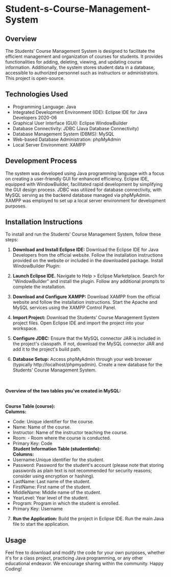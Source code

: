 # Student-s-Course-Management-System

## Overview
The Students’ Course Management System is designed to facilitate the efficient management and organization of courses for students. It provides functionalities for adding, deleting, viewing, and updating course information. Additionally, the system stores student data in a database, accessible to authorized personnel such as instructors or administrators. This project is open-source.

## Technologies Used
 - Programming Language: Java
 - Integrated Development Environment (IDE): Eclipse IDE for Java Developers 2020-06
 - Graphical User Interface (GUI): Eclipse WindowBuilder
 - Database Connectivity: JDBC (Java Database Connectivity)
 - Database Management System (DBMS): MySQL
 - Web-based Database Administration: phpMyAdmin
 - Local Server Environment: XAMPP

## Development Process
The system was developed using Java programming language with a focus on creating a user-friendly GUI for enhanced efficiency. Eclipse IDE, equipped with WindowBuilder, facilitated rapid development by simplifying the GUI design process. JDBC was utilized for database connectivity, with MySQL serving as the backend database managed via phpMyAdmin. XAMPP was employed to set up a local server environment for development purposes.

## Installation Instructions
To install and run the Students’ Course Management System, follow these steps:

1. **Download and Install Eclipse IDE:** Download the Eclipse IDE for Java Developers from the official website.
Follow the installation instructions provided on the website or included in the downloaded package.
Install WindowBuilder Plugin:

2. **Launch Eclipse IDE.**
Navigate to Help > Eclipse Marketplace.
Search for "WindowBuilder" and install the plugin.
Follow any additional prompts to complete the installation.


3. **Download and Configure XAMPP:**
Download XAMPP from the official website and follow the installation instructions.
Start the Apache and MySQL services using the XAMPP Control Panel.


4. **Import Project:** Download the Students’ Course Management System project files.
Open Eclipse IDE and import the project into your workspace.

5. **Configure JDBC:**
Ensure that the MySQL connector JAR is included in the project's classpath.
If not, download the MySQL connector JAR and add it to the project's build path.


6. **Database Setup:**
Access phpMyAdmin through your web browser (typically http://localhost/phpmyadmin).
Create a new database for the Students’ Course Management System.

<br><br>**Overview of the two tables you've created in MySQL:**<br><br>

**Course Table (course):**<br>
**Columns:**
 - Code:  Unique identifier for the course.
 - Name: Name of the course.
 - Instructor:  Name of the instructor teaching the course.
 - Room:  - Room where the course is conducted.
  - Primary Key: Code<br>
**Student Information Table (studentinfo):**<br>
**Columns:**
 - Username:Unique identifier for the student.
 - Password: Password for the student's account (please note that storing passwords as plain text is not recommended for security reasons; consider using encryption or hashing).
 - LastName:  Last name of the student.
 - FirstName:  First name of the student.
 - MiddleName: Middle name of the student.
 - YearLevel: Year level of the student.
 - Program: Program in which the student is enrolled.
  - Primary Key: Username<br>

7. **Run the Application:** Build the project in Eclipse IDE. 
Run the main Java file to start the application.

## Usage
Feel free to download and modify the code for your own purposes, whether it's for a class project, practicing Java programming, or any other educational endeavor. We encourage sharing within the community. Happy Coding!
